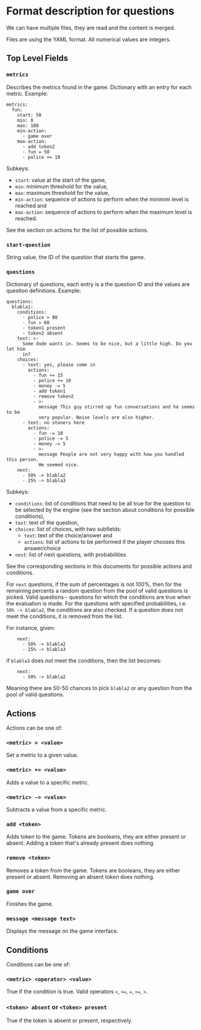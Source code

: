 # Format description for questions

We can have multiple files, they are read and the content is merged.

Files are using the YAML format. All numerical values are integers.

## Top Level Fields

### `metrics`

Describes the metrics found in the game. Dictionary with an entry for each
metric. Example:

```
metrics:
  fun:
    start: 50
    min: 0
    max: 100
    min-action:
      - game over
    max-action:
      - add token2
      - fun = 50
      - police += 10
```

Subkeys:

 * `start`: value at the start of the game,
 * `min`: minimum threshold for the value,
 * `max`: maximum threshold for the value,
 * `min-action`: sequence of actions to perform when the minimim level is reached and
 * `max-action`: sequence of actions to perform when the maximum level is reached.

See the section on actions for the list of possible actions.

### `start-question`

String value, the ID of the question that starts the game.

### `questions`

Dictionary of questions, each entry is a the question ID and the values are
question definitions. Example:

```
questions:
  blabla1:
    conditions:
      - police > 80
      - fun > 60
      - token1 present
      - token2 absent
    text: >-
      Some dude wants in. Seems to be nice, but a little high. Do you let him
      in?
    choices:
      - text: yes, please come in
        actions:
          - fun += 15
          - police += 10
          - money -= 5
          - add token1
          - remove token2
          - >- 
            message This guy stirred up fun conversations and he seems to be 
            very popular. Noise levels are also higher.
      - text: no stoners here
        actions:
          - fun -= 10
          - police -= 5
          - money -= 5
          - >-
            message People are not very happy with how you handled this person.
            He seemed nice.
    next:
      - 50% -> blabla2
      - 25% -> blabla3
```

Subkeys: 

 * `conditions`: list of conditions that need to be all true for the question to be
   selected by the engine (see the section about conditions for possible conditions),
 * `text`: text of the question,
 * `choices`: list of choices, with two subfields:
   * `text`: text of the choice/answer and
   * `actions`: list of actions to be performed if the player chooses this answer/choice
 * `next`: list of next questions, with probabilities.

See the corresponding sections in this documents for possible actions and conditions.

For `next` questions, if the sum of percentages is not 100%, then for the remaining
percents a random question from the pool of valid questions is picked. Valid questions -
questions for which the conditions are true when the evaluation is made. For the questions
with specified probabilities, i.e. `50% -> blabla2`, the conditions are also checked. If a
question does not meet the conditions, it is removed from the list.

For instance, given:

```
    next:
      - 50% -> blabla2
      - 25% -> blabla3
```

if `blabla3` does not meet the conditions, then the list becomes:

```
    next:
      - 50% -> blabla2
```

Meaning there are 50-50 chances to pick `blabla2` or any question from the pool
of valid questions.

## Actions

Actions can be one of:

### `<metric> = <value>`

Set a metric to a given value.

### `<metric> += <value>`

Adds a value to a specific metric.

### `<metric> -= <value>`

Subtracts a value from a specific metric.

### `add <token>`

Adds token to the game. Tokens are booleans, they are either present or absent.
Adding a token that's already present does nothing.

### `remove <token>`

Removes a token from the game. Tokens are booleans, they are either present or absent.
Removing an absent token does nothing.

### `game over`

Finishes the game.

### `message <message text>`

Displays the message on the game interface.

## Conditions

Conditions can be one of:

### `<metric> <operator> <value>`

True if the condition is true. Valid operators `<`, `<=`, `=`, `>=`, `>`.

### `<token> absent` or `<token> present`

True if the token is absent or present, respectively.
